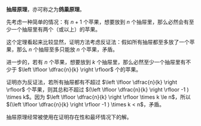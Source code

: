 **抽屉原理**，亦可称之为**鸽巢原理**。

先考虑一种简单的情况：有 $n+1$ 个苹果，想要放到 $n$ 个抽屉里，那么必然会有至少一个抽屉里有两个（或以上）的苹果。

这个定理看起来比较显然，证明方法考虑反证法：假如所有抽屉都至多放了一个苹果，那么 $n$ 个抽屉至多只能放 $n$ 个苹果，矛盾。

进一步的，若有 $n$ 个苹果，想要放到 $k$ 个抽屉里，那么必然至少一个抽屉里有不少于 $\left \lfloor \dfrac{n}{k} \right \rfloor$ 个的苹果。

证明亦为反证法，若所有抽屉都有不超过 $\left \lfloor \dfrac{n}{k} \right \rfloor$ 个苹果，则其总和不超过 $(\left \lfloor \dfrac{n}{k} \right \rfloor -1 ) \times k$。因为 $\left \lfloor \dfrac{n}{k} \right \rfloor \times k \le n$，所以 $(\left \lfloor \dfrac{n}{k} \right \rfloor -1 ) \times k < n$，矛盾。

抽屉原理经常被使用在证明存在性和最坏情况下的解。

